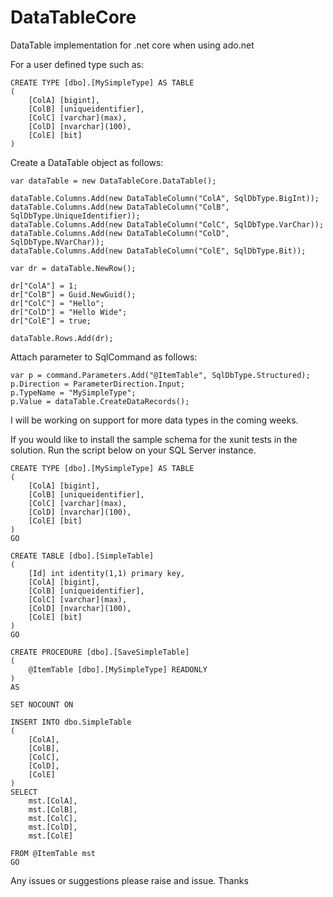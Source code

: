 # DataTableCore
DataTable implementation for .net core when using ado.net

For a user defined type such as:
```
CREATE TYPE [dbo].[MySimpleType] AS TABLE
(
	[ColA] [bigint],
	[ColB] [uniqueidentifier],
	[ColC] [varchar](max),
	[ColD] [nvarchar](100),
	[ColE] [bit]
)
```
Create a DataTable object as follows:
```
var dataTable = new DataTableCore.DataTable();

dataTable.Columns.Add(new DataTableColumn("ColA", SqlDbType.BigInt));
dataTable.Columns.Add(new DataTableColumn("ColB", SqlDbType.UniqueIdentifier));
dataTable.Columns.Add(new DataTableColumn("ColC", SqlDbType.VarChar));
dataTable.Columns.Add(new DataTableColumn("ColD", SqlDbType.NVarChar));
dataTable.Columns.Add(new DataTableColumn("ColE", SqlDbType.Bit));

var dr = dataTable.NewRow();

dr["ColA"] = 1;
dr["ColB"] = Guid.NewGuid();
dr["ColC"] = "Hello";
dr["ColD"] = "Hello Wide";
dr["ColE"] = true;

dataTable.Rows.Add(dr);
```
Attach parameter to SqlCommand as follows:
```
var p = command.Parameters.Add("@ItemTable", SqlDbType.Structured);
p.Direction = ParameterDirection.Input;
p.TypeName = "MySimpleType";
p.Value = dataTable.CreateDataRecords();
```
I will be working on support for more data types in the coming weeks.


If you would like to install the sample schema for the xunit tests in the solution.  Run the script below on your SQL Server instance.

```
CREATE TYPE [dbo].[MySimpleType] AS TABLE
(
	[ColA] [bigint],
	[ColB] [uniqueidentifier],
	[ColC] [varchar](max),
	[ColD] [nvarchar](100),
	[ColE] [bit]
)
GO

CREATE TABLE [dbo].[SimpleTable]
(
	[Id] int identity(1,1) primary key,
	[ColA] [bigint],
	[ColB] [uniqueidentifier],
	[ColC] [varchar](max),
	[ColD] [nvarchar](100), 
	[ColE] [bit]
)
GO

CREATE PROCEDURE [dbo].[SaveSimpleTable]
(
	@ItemTable [dbo].[MySimpleType] READONLY
)
AS

SET NOCOUNT ON

INSERT INTO dbo.SimpleTable
(
	[ColA],
	[ColB],
	[ColC],
	[ColD],
	[ColE]
)
SELECT
	mst.[ColA],
	mst.[ColB],
	mst.[ColC],
	mst.[ColD],
	mst.[ColE]

FROM @ItemTable mst
GO 

```
Any issues or suggestions please raise and issue.  Thanks  

